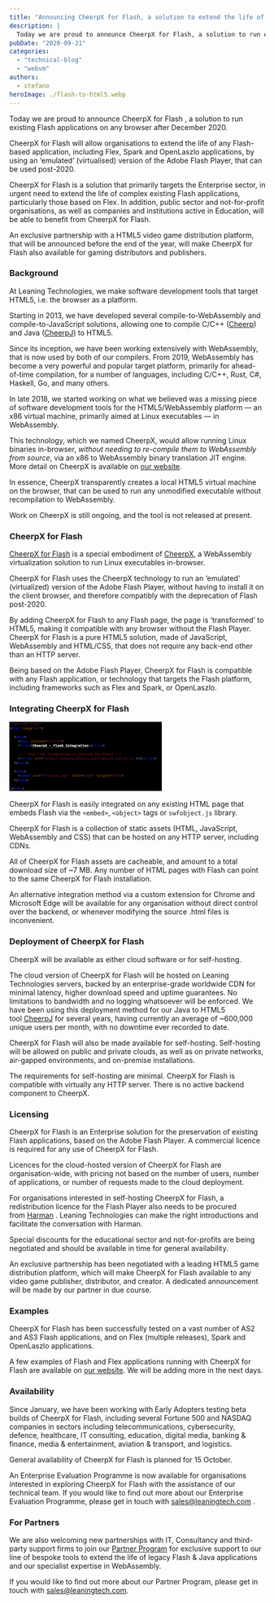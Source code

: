 ```yaml
---
title: "Announcing CheerpX for Flash, a solution to extend the life of Flash applications post-2020"
description: |
  Today we are proud to announce CheerpX for Flash, a solution to run existing Flash applications on any browser after December 2020.
pubDate: "2020-09-21"
categories:
  - "technical-blog"
  - "webvm"
authors:
  - stefano
heroImage: ./flash-to-html5.webp
---
```


Today we are proud to announce CheerpX for Flash , a solution to run existing Flash applications on any browser after December 2020.

CheerpX for Flash will allow organisations to extend the life of any Flash-based application, including Flex, Spark and OpenLaszlo applications, by using an ‘emulated’ (virtualised) version of the Adobe Flash Player, that can be used post-2020.

CheerpX for Flash is a solution that primarily targets the Enterprise sector, in urgent need to extend the life of complex existing Flash applications, particularly those based on Flex. In addition, public sector and not-for-profit organisations, as well as companies and institutions active in Education, will be able to benefit from CheerpX for Flash.

An exclusive partnership with a HTML5 video game distribution platform, that will be announced before the end of the year, will make CheerpX for Flash also available for gaming distributors and publishers.

### Background

At Leaning Technologies, we make software development tools that target HTML5, i.e. the browser as a platform.

Starting in 2013, we have developed several compile-to-WebAssembly and compile-to-JavaScript solutions, allowing one to compile C/C++ ([Cheerp](/cheerp)) and Java ([CheerpJ](/cheerpj)) to HTML5.

Since its inception, we have been working extensively with WebAssembly, that is now used by both of our compilers. From 2019, WebAssembly has become a very powerful and popular target platform, primarily for ahead-of-time compilation, for a number of languages, including C/C++, Rust, C#, Haskell, Go, and many others.

In late 2018, we started working on what we believed was a missing piece of software development tools for the HTML5/WebAssembly platform — an x86 virtual machine, primarily aimed at Linux executables — in WebAssembly.

This technology, which we named CheerpX, would allow running Linux binaries in-browser, *without needing to re-compile them to WebAssembly from source*, via an x86 to WebAssembly binary translation JIT engine. More detail on CheerpX is available on [our website](/pages/cheerpx.html).

In essence, CheerpX transparently creates a local HTML5 virtual machine on the browser, that can be used to run any unmodified executable without recompilation to WebAssembly.

Work on CheerpX is still ongoing, and the tool is not released at present.

### CheerpX for Flash

[CheerpX for Flash](/cheerpx/for-flash) is a special embodiment of [CheerpX](/cheerpx), a WebAssembly virtualization solution to run Linux executables in-browser.

CheerpX for Flash uses the CheerpX technology to run an ‘emulated’ (virtualized) version of the Adobe Flash Player, without having to install it on the client browser, and therefore compatibly with the deprecation of Flash post-2020.

By adding CheerpX for Flash to any Flash page, the page is ‘transformed’ to HTML5, making it compatible with any browser without the Flash Player. CheerpX for Flash is a pure HTML5 solution, made of JavaScript, WebAssembly and HTML/CSS, that does not require any back-end other than an HTTP server.

Being based on the Adobe Flash Player, CheerpX for Flash is compatible with any Flash application, or technology that targets the Flash platform, including frameworks such as Flex and Spark, or OpenLaszlo.

### Integrating CheerpX for Flash

![](./images/1_VAxttqkhbYn-s17Ij7MoYQ-300x136.png)

CheerpX for Flash is easily integrated on any existing HTML page that embeds Flash via the `<embed>`, `<object>` tags or `swfobject.js` library.

CheerpX for Flash is a collection of static assets (HTML, JavaScript, WebAssembly and CSS) that can be hosted on any HTTP server, including CDNs.

All of CheerpX for Flash assets are cacheable, and amount to a total download size of ~7 MB. Any number of HTML pages with Flash can point to the same CheerpX for Flash installation.

An alternative integration method via a custom extension for Chrome and Microsoft Edge will be available for any organisation without direct control over the backend, or whenever modifying the source .html files is inconvenient.

### Deployment of CheerpX for Flash

CheerpX will be available as either cloud software or for self-hosting.

The cloud version of CheerpX for Flash will be hosted on Leaning Technologies servers, backed by an enterprise-grade worldwide CDN for minimal latency, higher download speed and uptime guarantees. No limitations to bandwidth and no logging whatsoever will be enforced. We have been using this deployment method for our Java to HTML5 tool [CheerpJ](/cheerpj) for several years, having currently an average of ~600,000 unique users per month, with no downtime ever recorded to date.

CheerpX for Flash will also be made available for self-hosting. Self-hosting will be allowed on public and private clouds, as well as on private networks, air-gapped environments, and on-premise installations.

The requirements for self-hosting are minimal. CheerpX for Flash is compatible with virtually any HTTP server. There is no active backend component to CheerpX.

### Licensing

CheerpX for Flash is an Enterprise solution for the preservation of existing Flash applications, based on the Adobe Flash Player. A commercial licence is required for any use of CheerpX for Flash.

Licences for the cloud-hosted version of CheerpX for Flash are organisation-wide, with pricing not based on the number of users, number of applications, or number of requests made to the cloud deployment.

For organisations interested in self-hosting CheerpX for Flash, a redistribution licence for the Flash Player also needs to be procured from [Harman](https://services.harman.com/partners/adobe) . Leaning Technologies can make the right introductions and facilitate the conversation with Harman.

Special discounts for the educational sector and not-for-profits are being negotiated and should be available in time for general availability.

An exclusive partnership has been negotiated with a leading HTML5 game distribution platform, which will make CheerpX for Flash available to any video game publisher, distributor, and creator. A dedicated announcement will be made by our partner in due course.

### Examples

CheerpX for Flash has been successfully tested on a vast number of AS2 and AS3 Flash applications, and on Flex (multiple releases), Spark and OpenLaszlo applications.

A few examples of Flash and Flex applications running with CheerpX for Flash are available on [our website](https://leaningtech.com/pages/cheerpxflash.html). We will be adding more in the next days.

### Availability

Since January, we have been working with Early Adopters testing beta builds of CheerpX for Flash, including several Fortune 500 and NASDAQ companies in sectors including telecommunications, cybersecurity, defence, healthcare, IT consulting, education, digital media, banking & finance, media & entertainment, aviation & transport, and logistics.

General availability of CheerpX for Flash is planned for 15 October.

An Enterprise Evaluation Programme is now available for organisations interested in exploring CheerpX for Flash with the assistance of our technical team. If you would like to find out more about our Enterprise Evaluation Programme, please get in touch with [sales@leaningtech.com](mailto:sales@leaningtech.com) .

### For Partners

We are also welcoming new partnerships with IT, Consultancy and third-party support firms to join our [Partner Program](/partner-programs/) for exclusive support to our line of bespoke tools to extend the life of legacy Flash & Java applications and our specialist expertise in WebAssembly.

If you would like to find out more about our Partner Program, please get in touch with [sales@leaningtech.com](mailto:sales@leaningtech.com).
